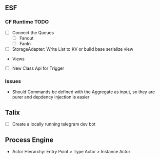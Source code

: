 ## ESF

### CF Runtime TODO

-   [ ] Connect the Queues
    -   [ ] Fanout
    -   [ ] FanIn
-   [ ] StorageAdapter: Write List to KV or build base serialize view
-   Views
-   [ ] New Class Api for Trigger

### Issues

-   Should Commands be defined with the Aggregate as input, so they are purer and depdency injection is easier

## Talix

-   [ ] Create a locally running telegram dev bot

## Process Engine

-   Actor Hierarchy: Entry Point > Type Actor > Instance Actor
